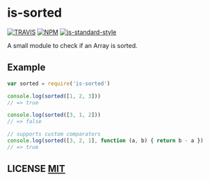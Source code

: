 # is-sorted
[![TRAVIS](https://secure.travis-ci.org/dcousens/is-sorted.png)](http://travis-ci.org/dcousens/is-sorted)
[![NPM](https://img.shields.io/npm/v/is-sorted.svg)](https://www.npmjs.org/package/is-sorted)
[![js-standard-style](https://cdn.rawgit.com/feross/standard/master/badge.svg)](https://github.com/feross/standard)

A small module to check if an Array is sorted.


## Example
``` javascript
var sorted = require('is-sorted')

console.log(sorted([1, 2, 3]))
// => true

console.log(sorted([3, 1, 2]))
// => false

// supports custom comparators
console.log(sorted([3, 2, 1], function (a, b) { return b - a })
// => true
```


## LICENSE [MIT](LICENSE)
